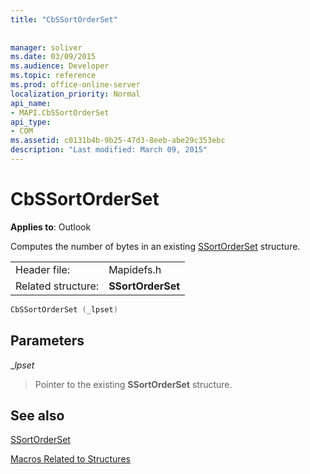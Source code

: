 ```yaml
---
title: "CbSSortOrderSet"
 
 
manager: soliver
ms.date: 03/09/2015
ms.audience: Developer
ms.topic: reference
ms.prod: office-online-server
localization_priority: Normal
api_name:
- MAPI.CbSSortOrderSet
api_type:
- COM
ms.assetid: c0131b4b-9b25-47d3-8eeb-abe29c353ebc
description: "Last modified: March 09, 2015"
---
```


# CbSSortOrderSet

  
  
**Applies to**: Outlook 
  
Computes the number of bytes in an existing [SSortOrderSet](ssortorderset.md) structure. 
  
|||
|:-----|:-----|
|Header file:  <br/> |Mapidefs.h  <br/> |
|Related structure:  <br/> |**SSortOrderSet** <br/> |
   
```cpp
CbSSortOrderSet (_lpset)
```

## Parameters

 __lpset_
  
> Pointer to the existing **SSortOrderSet** structure. 
    
## See also



[SSortOrderSet](ssortorderset.md)


[Macros Related to Structures](macros-related-to-structures.md)

